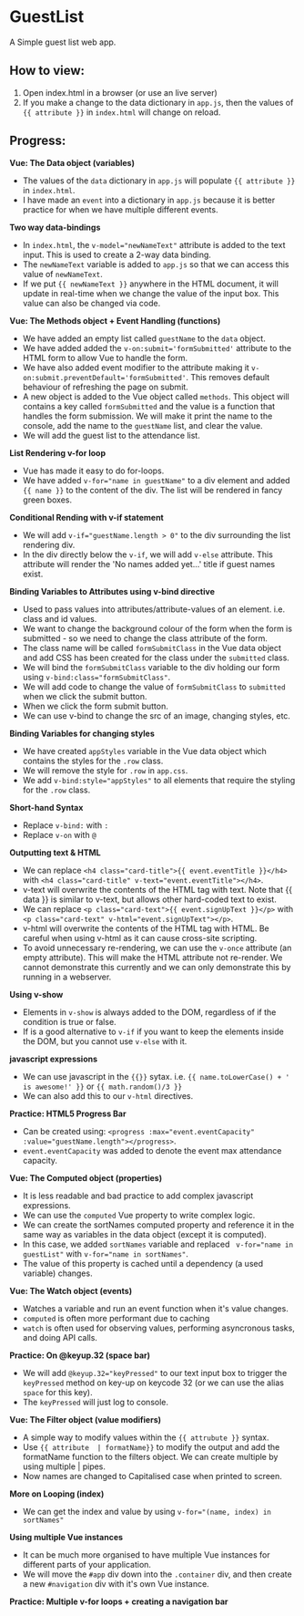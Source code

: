 # GuestList

A Simple guest list web app.

## How to view:
1. Open index.html in a browser (or use an live server)
2. If you make a change to the data dictionary in `app.js`, then the values of `{{ attribute }}` in `index.html` will change on reload.

## Progress:

**Vue: The Data object (variables)**
* The values of the `data` dictionary in `app.js` will populate `{{ attribute }}` in `index.html`.
* I have made an `event` into a dictionary in `app.js` because it is better practice for when we have multiple different events.

**Two way data-bindings**
* In `index.html`, the `v-model="newNameText"` attribute is added to the text input. This is used to create a 2-way data binding.
* The `newNameText` variable is added to `app.js` so that we can access this value of `newNameText`.
* If we put `{{ newNameText }}` anywhere in the HTML document, it will update in real-time when we change the value of the input box. This value can also be changed via code.

**Vue: The Methods object + Event Handling (functions)**
* We have added an empty list called `guestName` to the `data` object.
* We have added added the `v-on:submit='formSubmitted'` attribute to the HTML form to allow Vue to handle the form.
* We have also added event modifier to the attribute making it `v-on:submit.preventDefault='formSubmitted'`. This removes default behaviour of refreshing the page on submit.
* A new object is added to the Vue object called `methods`. This object will contains a key called `formSubmitted` and the value is a function that handles the form submission. We will make it print the name to the console, add the name to the `guestName` list, and clear the value.
* We will add the guest list to the attendance list.

**List Rendering v-for loop**
* Vue has made it easy to do for-loops.
* We have added `v-for="name in guestName"` to a div element and added `{{ name }}` to the content of the div. The list will be rendered in fancy green boxes.

**Conditional Rending with v-if statement**
* We will add `v-if="guestName.length > 0"` to the div surrounding the list rendering div.
* In the div directly below the `v-if`, we will add `v-else` attribute. This attribute will render the 'No names added yet...' title if guest names exist.

**Binding Variables to Attributes using v-bind directive**
* Used to pass values into attributes/attribute-values of an element. i.e. class and id values.
* We want to change the background colour of the form when the form is submitted - so we need to change the class attribute of the form.
* The class name will be called `formSubmitClass` in the Vue data object and add CSS has been created for the class under the `submitted` class.
* We will bind the `formSubmitClass` variable to the div holding our form using `v-bind:class="formSubmitClass"`.
* We will add code to change the value of `formSubmitClass` to `submitted` when we click the submit button.
* When we click the form submit button.
* We can use v-bind to change the src of an image, changing styles, etc.

**Binding Variables for changing styles**
* We have created `appStyles` variable in the Vue data object which contains the styles for the `.row` class.
* We will remove the style for `.row` in `app.css`.
* We add `v-bind:style="appStyles"` to all elements that require the styling for the `.row` class.

**Short-hand Syntax**
* Replace `v-bind:` with `:`
* Replace `v-on` with `@`

**Outputting text & HTML**
* We can replace `<h4 class="card-title">{{ event.eventTitle }}</h4>` with `<h4 class="card-title" v-text="event.eventTitle"></h4>`.
* v-text will overwrite the contents of the HTML tag with text. Note that {{ data }} is similar to v-text, but allows other hard-coded text to exist.
* We can replace `<p class="card-text">{{ event.signUpText }}</p>` with `<p class="card-text" v-html="event.signUpText"></p>`.
* v-html will overwrite the contents of the HTML tag with HTML. Be careful when using v-html as it can cause cross-site scripting.
* To avoid unnecessary re-rendering, we can use the `v-once` attribute (an empty attribute). This will make the HTML attribute not re-render. We cannot demonstrate this currently and we can only demonstrate this by running in a webserver.

**Using v-show**
* Elements in `v-show` is always added to the DOM, regardless of if the condition is true or false.
* If is a good alternative to `v-if` if you want to keep the elements inside the DOM, but you cannot use `v-else` with it.

**javascript expressions**
* We can use javascript in the `{{}}` sytax. i.e. `{{ name.toLowerCase() + ' is awesome!' }}` or `{{ math.random()/3 }}`
* We can also add this to our `v-html` directives.

**Practice: HTML5 Progress Bar**
* Can be created using: `<progress :max="event.eventCapacity" :value="guestName.length"></progress>`.
* `event.eventCapacity` was added to denote the event max attendance capacity.

**Vue: The Computed object (properties)**
* It is less readable and bad practice to add complex javascript expressions.
* We can use the `computed` Vue property to write complex logic.
* We can create the sortNames computed property and reference it in the same way as variables in the data object (except it is computed).
* In this case, we added `sortNames` variable and replaced ` v-for="name in guestList"` with `v-for="name in sortNames"`.
* The value of this property is cached until a dependency (a used variable) changes.

**Vue: The Watch object (events)**
* Watches a variable and run an event function when it's value changes.
* `computed` is often more performant due to caching
* `watch` is often used for observing values, performing asyncronous tasks, and doing API calls.

**Practice: On @keyup.32 (space bar)**
* We will add `@keyup.32="keyPressed"` to our text input box to trigger the `keyPressed` method on key-up on keycode 32 (or we can use the alias `space` for this key).
* The `keyPressed` will just log to console.

**Vue: The Filter object (value modifiers)**
* A simple way to modify values within the `{{ attrubute }}` syntax.
* Use `{{ attribute  | formatName}}` to modify the output and add the formatName function to the filters object. We can create multiple by using multiple | pipes.
* Now names are changed to Capitalised case when printed to screen.

**More on Looping (index)**
* We can get the index and value by using `v-for="(name, index) in sortNames"`

**Using multiple Vue instances**
* It can be much more organised to have multiple Vue instances for different parts of your application.
* We will move the `#app` div down into the `.container` div, and then create a new `#navigation` div with it's own Vue instance.

**Practice: Multiple v-for loops + creating a navigation bar**
